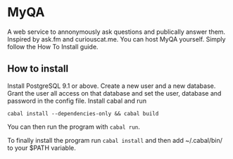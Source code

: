 # MyQA

A web service to annonymously ask questions and publically answer them. Inspired by ask.fm and curiouscat.me.
You can host MyQA yourself. Simply follow the How To Install guide.

## How to install

Install PostgreSQL 9.1 or above. Create a new user and a new database. Grant the user all access on that database
and set the user, database and password in the config file. Install cabal and run

```
cabal install --dependencies-only && cabal build
```

You can then run the program with `cabal run`.

To finally install the program run `cabal install` and then add ~/.cabal/bin/ to your $PATH variable.
